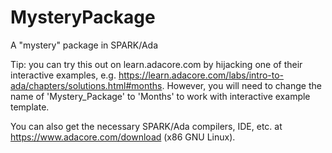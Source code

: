 # MysteryPackage
A "mystery" package in SPARK/Ada

Tip: you can try this out on learn.adacore.com by hijacking one of their interactive examples, 
e.g. https://learn.adacore.com/labs/intro-to-ada/chapters/solutions.html#months.
However, you will need to change the name of 'Mystery_Package' to 'Months' to work with interactive example template.

You can also get the necessary SPARK/Ada compilers, IDE, etc. at https://www.adacore.com/download (x86 GNU Linux).
